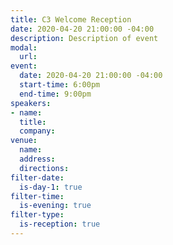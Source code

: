 ```yaml
---
title: C3 Welcome Reception
date: 2020-04-20 21:00:00 -04:00
description: Description of event
modal:
  url: 
event:
  date: 2020-04-20 21:00:00 -04:00
  start-time: 6:00pm
  end-time: 9:00pm
speakers:
- name: 
  title: 
  company: 
venue:
  name: 
  address: 
  directions: 
filter-date:
  is-day-1: true
filter-time:
  is-evening: true
filter-type:
  is-reception: true
---
```



